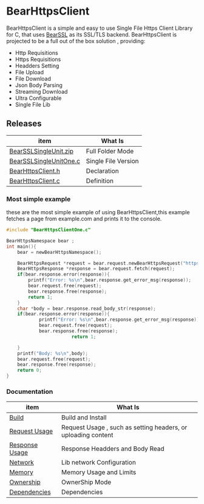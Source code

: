 # BearHttpsClient
BearHttpsClient is a simple and easy to use Single File Https Client Library for C, that uses [BearSSL](https://bearssl.org/) as its SSL/TLS backend. BearHttpsClient is projected to be a full out of the box solution , providing:

- Http Requisitions
- Https Requisitions
- Headders Setting
- File Upload
- File Download
- Json Body Parsing
- Streaming Download
- Ultra Configurable
- Single File Lib

## Releases

| item          | What Is |
|-------        |-----------|
| [BearSSLSingleUnit.zip](https://github.com/OUIsolutions/BearHttpsClient/releases/download/0.0.8/BearHttpsClient.zip)| Full Folder Mode  |
| [BearSSLSingleUnitOne.c](https://github.com/OUIsolutions/BearHttpsClient/releases/download/0.0.8/BearHttpsClientOne.c)| Single File Version|
| [BearHttpsClient.h](https://github.com/OUIsolutions/BearHttpsClient/releases/download/0.0.8/BearHttpsClient.h)|Declaration |
| [BearHttpsClient.c](https://github.com/OUIsolutions/BearHttpsClient/releases/download/0.0.8/BearHttpsClient.c)|Definition |


### Most simple example
these are the most simple example of using BearHttpsClient,this example fetches a page from example.com and prints it to the console.
```c
#include "BearHttpsClientOne.c"

BearHttpsNamespace bear ;
int main(){
    bear = newBearHttpsNamespace();

    BearHttpsRequest *request = bear.request.newBearHttpsRequest("https://example.com");   
    BearHttpsResponse *response = bear.request.fetch(request);
    if(bear.response.error(response)){
        printf("Error: %s\n",bear.response.get_error_msg(response));
        bear.request.free(request);
        bear.response.free(response);
        return 1;
    }
    char *body = bear.response.read_body_str(response);
    if(bear.response.error(response)){
            printf("Error: %s\n",bear.response.get_error_msg(response));
            bear.request.free(request);
            bear.response.free(response); 
                        return 1;

    }
    printf("Body: %s\n",body);
    bear.request.free(request);
    bear.response.free(response);
    return 0;
}

```

### Documentation
| item          | What Is |
|-------        |-----------|
| [Build](/docs/build_and_install.md)|Build and Install |
| [Request Usage](/docs/request.md)|Request Usage , such as setting headers, or uploading content|
| [Response Usage](/docs/response.md)|Response Headders and Body Read |
| [Network](/docs/network_configuration.md)|Lib network Configuration |
| [Memory](/docs/memoryy_and_limits.md)|Memory Usage and Limits|
| [Ownership](/docs/ownership_system.md)|OwnerShip Mode |
| [Dependencies](/docs/dependencies.md)|Dependencies |